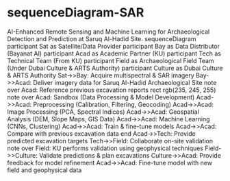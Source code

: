 # sequenceDiagram-SAR
AI-Enhanced Remote Sensing and Machine Learning for Archaeological Detection and Prediction at Saruq Al-Hadid Site. 
sequenceDiagram
    participant Sat as Satellite/Data Provider
    participant Bay as Data Distributor (Bayanat AI)
    participant Acad as Academic Partner (KU)
    participant Tech as Technical Team (From KU)
    participant Field as Archaeological Field Team (Under Dubai Culture & ARTS Authority)
    participant Culture as Dubai Culture & ARTS Authority
    Sat->>Bay: Acquire multispectral & SAR imagery
    Bay->>Acad: Deliver imagery data for Saruq Al-Hadid Archaeological Site
    note over Acad: Reference previous excavation reports
    rect rgb(235, 245, 255)
    note over Acad: Sandbox (Data Processing & Model Development)
    Acad->>Acad: Preprocessing (Calibration, Filtering, Geocoding)
    Acad->>Acad: Image Processing (PCA, Spectral Indices)
    Acad->>Acad: Geospatial Analysis (DEM, Slope Maps, GIS Data)
    Acad->>Acad: Machine Learning (CNNs, Clustering)
    Acad->>Acad: Train & fine-tune models
    Acad->>Acad: Compare with previous excavation data
    end
    Acad->>Tech: Provide predicted excavation targets
    Tech->>Field: Collaborate on-site validation
    note over Field: KU performs validation using geophysical techniques
    Field->>Culture: Validate predictions & plan excavations
    Culture->>Acad: Provide feedback for model refinement
    Acad->>Acad: Fine-tune model with new field and geophysical data
